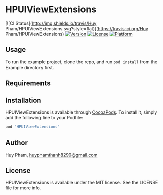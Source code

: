 # HPUIViewExtensions

[![CI Status](http://img.shields.io/travis/Huy Pham/HPUIViewExtensions.svg?style=flat)](https://travis-ci.org/Huy Pham/HPUIViewExtensions)
[![Version](https://img.shields.io/cocoapods/v/HPUIViewExtensions.svg?style=flat)](http://cocoapods.org/pods/HPUIViewExtensions)
[![License](https://img.shields.io/cocoapods/l/HPUIViewExtensions.svg?style=flat)](http://cocoapods.org/pods/HPUIViewExtensions)
[![Platform](https://img.shields.io/cocoapods/p/HPUIViewExtensions.svg?style=flat)](http://cocoapods.org/pods/HPUIViewExtensions)

## Usage

To run the example project, clone the repo, and run `pod install` from the Example directory first.

## Requirements

## Installation

HPUIViewExtensions is available through [CocoaPods](http://cocoapods.org). To install
it, simply add the following line to your Podfile:

```ruby
pod "HPUIViewExtensions"
```

## Author

Huy Pham, huyphamthanh8290@gmail.com

## License

HPUIViewExtensions is available under the MIT license. See the LICENSE file for more info.
